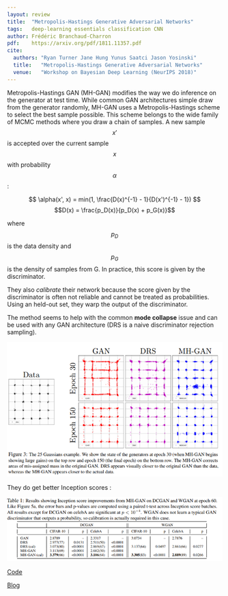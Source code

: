 ```yaml
---
layout: review
title:  "Metropolis-Hastings Generative Adversarial Networks"
tags:   deep-learning essentials classification CNN
author: Frédéric Branchaud-Charron
pdf:    https://arxiv.org/pdf/1811.11357.pdf
cite:
  authors: "Ryan Turner Jane Hung Yunus Saatci Jason Yosinski"
  title:   "Metropolis-Hastings Generative Adversarial Networks"
  venue:   "Workshop on Bayesian Deep Learning (NeurIPS 2018)"
---
```


Metropolis-Hastings GAN (MH-GAN) modifies the way we do inference on the generator at test time. While common GAN architectures simple draw from the generator randomly, MH-GAN uses a Metropolis-Hastings scheme to select the best sample possible. This scheme belongs to the wide family of MCMC methods where you draw a chain of samples. A new sample $$x'$$ is accepted over the current sample $$x$$ with probability $$\alpha$$:

$$ \alpha(x', x) = min(1, \frac{D(x)^{-1} - 1}{D(x')^{-1} - 1}) $$
$$D(x) = \frac{p_D(x)}{p_D(x) + p_G(x)}$$

where $$p_D$$ is the data density and $$p_G$$ is the density of samples from G.
In practice, this score is given by the discriminator.

They also *calibrate* their network because the score given by the discriminator is often not reliable and cannot be treated as probabilities. Using an held-out set, they warp the output of the discriminator.

The method seems to help with the common **mode collapse** issue and can be used with any GAN architecture (DRS is a naive discriminator rejection sampling).

![](/article/images/mh-gan/fig3.png)

They do get better Inception scores :

![](/article/images/mh-gan/table1.png)


[Code](https://github.com/uber-research/metropolis-hastings-gans)

[Blog](https://eng.uber.com/mh-gan/)
